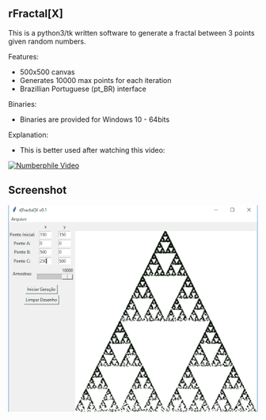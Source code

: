 rFractal[X]
------------

This is a python3/tk written software to generate a fractal between 3 points given random numbers.

Features:
- 500x500 canvas
- Generates 10000 max points for each iteration
- Brazillian Portuguese (pt_BR) interface 

Binaries:
- Binaries are provided for Windows 10 - 64bits 

Explanation:
- This is better used after watching this video: 

[![Numberphile Video](https://img.youtube.com/vi/kbKtFN71Lfs/0.jpg)](https://www.youtube.com/watch?v=kbKtFN71Lfs)

Screenshot
----------
![Main Screen - Windows](images/1.png)



